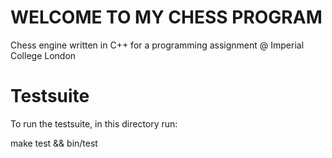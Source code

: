 WELCOME TO MY CHESS PROGRAM
===========================

Chess engine written in C++ for a programming assignment @ Imperial College London



Testsuite
================================================

To run the testsuite, in this directory run:

make test && bin/test
